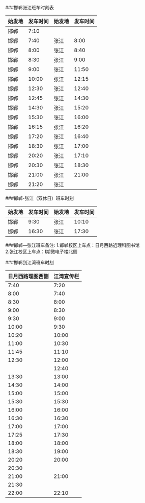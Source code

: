 ###邯郸张江班车时刻表

始发地|发车时间|始发地|发车时间
---|---|---|---
邯郸|7:10||
邯郸|7:40|张江|8:00
邯郸|8:00|张江|8:40
邯郸|8:30|张江|9:00
邯郸|9:00|张江|11:50
邯郸|10:00|张江|12:15
邯郸|12:30|张江|12:40
邯郸|12:45|张江|14:30
邯郸|14:30|张江|15:20
邯郸|15:30|张江|16:00
邯郸|16:15|张江|16:20
邯郸|17:20|张江|16:40
邯郸|18:30|张江|17:00
邯郸|20:20|张江|17:10
邯郸|20:30|张江|18:30
邯郸|21:00|张江|21:00
邯郸|21:20|张江|

###邯郸-张江（双休日）班车时刻


始发地|发车时间|始发地|发车时间
---|---|---|---
邯郸|9:30|张江|10:10
邯郸|16:30|张江|17:30
###邯郸—张江班车备注:
1.邯郸校区上车点：日月西路近理科图书馆  
2.张江校区上车点：I期微电子楼北侧

###邯郸到江湾班车时刻

日月西路理图西侧|​江湾宣传栏
-----|-----
7:40|​7:20
8:00|​7:40
8:30|​8:00
9:00|​8:30
9:30|​9:00
10:00|​9:30
10:20|​10:00
11:00|​10:30
11:45|​11:10
12:30|​12:00
​|​12:40
13:30|​13:00
14:30|​14:00
15:00|​15:00
15:30|​15:30
16:00|​16:00
16:30|​16:30
17:00|​17:00
17:25|​17:30
18:00|​18:00
18:30|​19:00
20:20|​20:00
20:30|​​
21:00|​21:00
21:30|​​
22:00|​22:10
